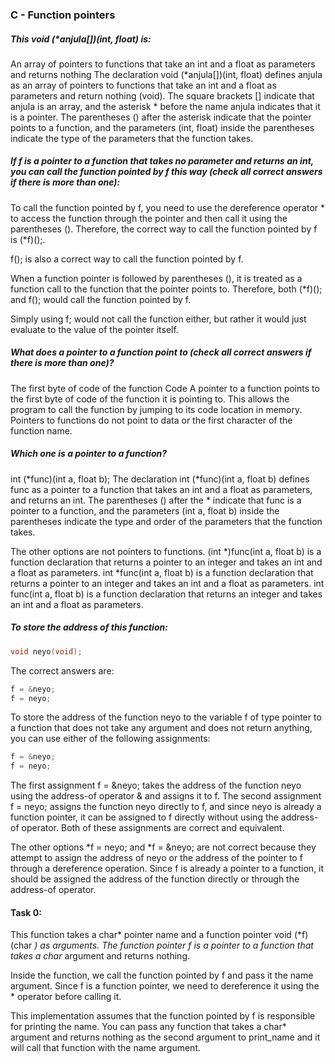 ### C - Function pointers

##### This void (*anjula[])(int, float) is:

An array of pointers to functions that take an int and a float as parameters and returns nothing
The declaration void (*anjula[])(int, float) defines anjula as an array of pointers to functions that take an int and a float as parameters and return nothing (void). The square brackets [] indicate that anjula is an array, and the asterisk * before the name anjula indicates that it is a pointer. The parentheses () after the asterisk indicate that the pointer points to a function, and the parameters (int, float) inside the parentheses indicate the type of the parameters that the function takes.

##### If f is a pointer to a function that takes no parameter and returns an int, you can call the function pointed by f this way (check all correct answers if there is more than one):

To call the function pointed by f, you need to use the dereference operator * to access the function through the pointer and then call it using the parentheses (). Therefore, the correct way to call the function pointed by f is (*f)();.

f(); is also a correct way to call the function pointed by f.

When a function pointer is followed by parentheses (), it is treated as a function call to the function that the pointer points to. Therefore, both (*f)(); and f(); would call the function pointed by f.

Simply using f; would not call the function either, but rather it would just evaluate to the value of the pointer itself.

##### What does a pointer to a function point to (check all correct answers if there is more than one)?

The first byte of code of the function
Code
A pointer to a function points to the first byte of code of the function it is pointing to. This allows the program to call the function by jumping to its code location in memory. Pointers to functions do not point to data or the first character of the function name.


##### Which one is a pointer to a function?

int (*func)(int a, float b);
The declaration int (*func)(int a, float b) defines func as a pointer to a function that takes an int and a float as parameters, and returns an int. The parentheses () after the * indicate that func is a pointer to a function, and the parameters (int a, float b) inside the parentheses indicate the type and order of the parameters that the function takes.

The other options are not pointers to functions. (int *)func(int a, float b) is a function declaration that returns a pointer to an integer and takes an int and a float as parameters. int \*func(int a, float b) is a function declaration that returns a pointer to an integer and takes an int and a float as parameters. int func(int a, float b) is a function declaration that returns an integer and takes an int and a float as parameters. 

##### To store the address of this function:
```c
void neyo(void);
```

The correct answers are:
```c
f = &neyo;
f = neyo;
```
To store the address of the function neyo to the variable f of type pointer to a function that does not take any argument and does not return anything, you can use either of the following assignments:
```c
f = &neyo;
f = neyo;
```
The first assignment f = &neyo; takes the address of the function neyo using the address-of operator & and assigns it to f. The second assignment f = neyo; assigns the function neyo directly to f, and since neyo is already a function pointer, it can be assigned to f directly without using the address-of operator. Both of these assignments are correct and equivalent.

The other options *f = neyo; and *f = &neyo; are not correct because they attempt to assign the address of neyo or the address of the pointer to f through a dereference operation. Since f is already a pointer to a function, it should be assigned the address of the function directly or through the address-of operator.


#### Task 0:
This function takes a char* pointer name and a function pointer void (*f)(char *) as arguments. The function pointer f is a pointer to a function that takes a char* argument and returns nothing.

Inside the function, we call the function pointed by f and pass it the name argument. Since f is a function pointer, we need to dereference it using the * operator before calling it.

This implementation assumes that the function pointed by f is responsible for printing the name. You can pass any function that takes a char* argument and returns nothing as the second argument to print_name and it will call that function with the name argument.
